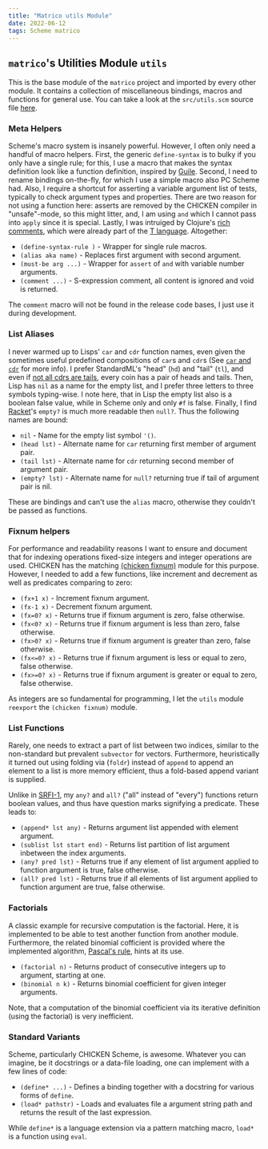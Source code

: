 ```yaml
---
title: "Matrico utils Module"
date: 2022-06-12
tags: Scheme matrico
---
```


## `matrico`'s Utilities Module `utils`

This is the base module of the `matrico` project and imported by every other module.
It contains a collection of miscellaneous bindings, macros and functions for general use.
You can take a look at the `src/utils.scm` source file [here](https://github.com/gramian/matrico/blob/main/src/utils.scm).

### Meta Helpers
Scheme's macro system is insanely powerful.
However, I often only need a handful of macro helpers.
First, the generic `define-syntax` is to bulky if you only have a single rule;
for this, I use a macro that makes the syntax definition look like a function definition, inspired by [Guile](https://www.gnu.org/software/guile/manual/html_node/Syntax-Rules.html#Shorthands).
Second, I need to rename bindings on-the-fly, for which I use a simple macro also PC Scheme had.
Also, I require a shortcut for asserting a variable argument list of tests, typically to check argument types and properties.
There are two reason for not using a function here: asserts are removed by the CHICKEN compiler in "unsafe"-mode, so this might litter,
and, I am using `and` which I cannot pass into `apply` since it is special.
Lastly, I was intruiged by Clojure's [rich comments](https://clojuredocs.org/clojure.core/comment), which were already part of the [T language](http://mumble.net/~jar/tproject/).
Altogether:

* `(define-syntax-rule )` - Wrapper for single rule macros.
* `(alias aka name)` - Replaces first argument with second argument.
* `(must-be arg ...)` - Wrapper for `assert` of `and` with variable number arguments.
* `(comment ...)` - S-expression comment, all content is ignored and void is returned.

The `comment` macro will not be found in the release code bases, I just use it during development.

### List Aliases
I never warmed up to Lisps' `car` and `cdr` function names, even given the
sometimes useful predefined compositions of `car`s and `cdr`s (See
[`car` and `cdr`](https://en.wikipedia.org/wiki/CAR_and_CDR) for more info).
I prefer StandardML's "head" (`hd`) and "tail" (`tl`), and even if
[not all cdrs are tails](https://irreal.org/blog/?p=8500), every coin has a pair
of heads and tails. 
Then, Lisp has `nil` as a name for the empty list,
and I prefer three letters to three symbols typing-wise.
I note here, that in Lisp the empty list also is a boolean false value, while in Scheme only and only `#f`
is false. Finally, I find [Racket](https://docs.racket-lang.org/reference/pairs.html#%28def._%28%28lib._racket%2Flist..rkt%29._empty~3f%29%29)'s
`empty?` is much more readable then `null?`. Thus the following names are bound:

* `nil` - Name for the empty list symbol `'()`.
* `(head lst)` - Alternate name for `car` returning first member of argument pair.
* `(tail lst)` - Alternate name for `cdr` returning second member of argument pair.
* `(empty? lst)` - Alternate name for `null?` returning true if tail of argument pair is nil.

These are bindings and can't use the `alias` macro, otherwise they couldn't be passed as functions.

### Fixnum helpers
For performance and readability reasons I want to ensure and document that for
indexing operations fixed-size integers and integer operations are used. CHICKEN
has the matching [(chicken fixnum)](http://wiki.call-cc.org/man/5/Module%20(chicken%20fixnum))
module for this purpose. However, I needed to add a few functions, like 
increment and decrement as well as predicates comparing to zero:

* `(fx+1 x)` - Increment fixnum argument.
* `(fx-1 x)` - Decrement fixnum argument.
* `(fx=0? x)` - Returns true if fixnum argument is zero, false otherwise.
* `(fx<0? x)` - Returns true if fixnum argument is less than zero, false otherwise.
* `(fx>0? x)` - Returns true if fixnum argument is greater than zero, false otherwise.
* `(fx<=0? x)` - Returns true if fixnum argument is less or equal to zero, false otherwise.
* `(fx>=0? x)` - Returns true if fixnum argument is greater or equal to zero, false otherwise.

As integers are so fundamental for programming, I let the `utils` module
`reexport` the `(chicken fixnum)` module.

### List Functions
Rarely, one needs to extract a part of list between two indices, similar to
the non-standard but prevalent `subvector` for vectors. 
Furthermore, heuristically it turned out using folding via (`foldr`) instead of
`append` to append an element to a list is more memory efficient, thus a
fold-based append variant is supplied.

Unlike in [SRFI-1](https://srfi.schemers.org/srfi-1/srfi-1.html), my `any?` and
`all?` ("all" instead of "every") functions return boolean values, and thus have
question marks signifying a predicate. These leads to:

* `(append* lst any)` - Returns argument list appended with element argument.
* `(sublist lst start end)` - Returns list partition of list argument inbetween the index arguments.
* `(any? pred lst)` - Returns true if any element of list argument applied to function argument is true, false otherwise.
* `(all? pred lst)` - Returns true if all elements of list argument applied to function argument are true, false otherwise.

### Factorials
A classic example for recursive computation is the factorial.
Here, it is implemented to be able to test another function from another module.
Furthermore, the related binomial cofficient is provided where the implemented algorithm,
[Pascal's rule](https://en.wikipedia.org/wiki/Pascal%27s_rule), hints at its use.

* `(factorial n)` - Returns product of consecutive integers up to argument, starting at one.
* `(binomial n k)` - Returns binomial coefficient for given integer arguments.

Note, that a computation of the binomial coefficient via its iterative
definition (using the factorial) is very inefficient.

### Standard Variants
Scheme, particularly CHICKEN Scheme, is awesome. Whatever you can imagine, be it
docstrings or a data-file loading, one can implement with a few lines of code:

* `(define* ...)` - Defines a binding together with a docstring for various forms of `define`.
* `(load* pathstr)` - Loads and evaluates file a argument string path and returns the result of the last expression.

While `define*` is a language extension via a pattern matching macro, `load*` is a function using `eval`.

